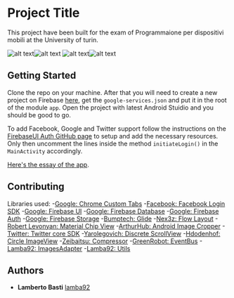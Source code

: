 # Project Title

This project have been built for the exam of Programmaione per dispositivi mobili at the University of turin.

![alt text](https://github.com/lamba92/Projector/tree/master/stuff1.jpg)![alt text](https://github.com/lamba92/Projector/tree/master/stuff2.jpg)
![alt text](https://github.com/lamba92/Projector/tree/master/stuff3.jpg)![alt text](https://github.com/lamba92/Projector/tree/master/stuff4.jpg)

## Getting Started

Clone the repo on your machine. After that you will need to create a new project on Firebase [here](https://firebase.google.com/), get the `google-services.json` and put it in the root of the module `app`. Open the project with latest Android Stuidio and you should be good to go.

To add Facebook, Google and Twitter support follow the instructions on the [FirebaseUI Auth GitHub page](https://github.com/firebase/FirebaseUI-Android/blob/master/auth/README.md#identity-provider-configuration) to setup and add the necessary resources.
Only then uncomment the lines inside the method `initiateLogin()` in the `MainActivity` accordingly.

[Here's the essay of the app](https://github.com/lamba92/Projector/tree/master/stuffrelazione.pdf).

## Contributing

Libraries used:
    -[Google: Chrome Custom Tabs](https://developer.chrome.com/multidevice/android/customtabs)
    -[Facebook: Facebook Login SDK](https://developers.facebook.com/docs/facebook-login/android)
    -[Google: Firebase UI](https://github.com/firebase/FirebaseUI-Android)
    -[Google: Firebase Database](https://firebase.google.com/)
    -[Google: Firebase Auth](https://firebase.google.com/)
    -[Google: Firebase Storage](https://firebase.google.com/)
    -[Bumptech: Glide](https://github.com/bumptech/glide)
    -[Nex3z: Flow Layout](https://github.com/nex3z/FlowLayout)
    -[Robert Levonyan: Material Chip View](https://github.com/robertlevonyan/materialChipView)
    -[ArthurHub: Android Image Cropper](https://github.com/ArthurHub/Android-Image-Cropper)
    -[Twitter: Twitter core SDK](https://github.com/twitter/twitter-kit-android)
    -[Yarolegovich: Discrete ScrollView](https://github.com/yarolegovich/DiscreteScrollView)
    -[Hdodenhof: Circle ImageView](https://github.com/hdodenhof/CircleImageView)
    -[Zeibaitsu: Compressor](https://github.com/zetbaitsu/Compressor)
    -[GreenRobot: EventBus](http://greenrobot.org/eventbus/)
    -[Lamba92: ImagesAdapter](https://github.com/lamba92/imagesAdapter)
    -[Lamba92: Utils](https://github.com/lamba92/Utils)

## Authors

* **Lamberto Basti** [lamba92](https://github.com/lamba92)
